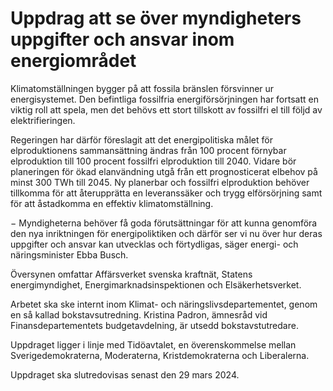 # Uppdrag att se över myndigheters uppgifter och ansvar inom energiområdet

Klimatomställningen bygger på att fossila bränslen försvinner ur energisystemet. Den befintliga fossilfria energiförsörjningen har fortsatt en viktig roll att spela, men det behövs ett stort tillskott av fossilfri el till följd av elektrifieringen.

Regeringen har därför föreslagit att det energipolitiska målet för elproduktionens sammansättning ändras från 100 procent förnybar elproduktion till 100 procent fossilfri elproduktion till 2040. Vidare bör planeringen för ökad elanvändning utgå från ett prognosticerat elbehov på minst 300 TWh till 2045. Ny planerbar och fossilfri elproduktion behöver tillkomma för att återupprätta en leveranssäker och trygg elförsörjning samt för att åstadkomma en effektiv klimatomställning.

− Myndigheterna behöver få goda förutsättningar för att kunna genomföra den nya inriktningen för energipoliktiken och därför ser vi nu över hur deras uppgifter och ansvar kan utvecklas och förtydligas, säger energi- och näringsminister Ebba Busch.

Översynen omfattar Affärsverket svenska kraftnät, Statens energimyndighet, Energimarknadsinspektionen och Elsäkerhetsverket.

Arbetet ska ske internt inom Klimat- och näringslivsdepartementet, genom en så kallad bokstavsutredning. Kristina Padron, ämnesråd vid Finansdepartementets budgetavdelning, är utsedd bokstavstutredare.

Uppdraget ligger i linje med Tidöavtalet, en överenskommelse mellan Sverigedemokraterna, Moderaterna, Kristdemokraterna och Liberalerna.

Uppdraget ska slutredovisas senast den 29 mars 2024.
